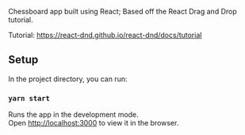 Chessboard app built using React; Based off the React Drag and Drop tutorial.
<br/>

Tutorial: https://react-dnd.github.io/react-dnd/docs/tutorial

## Setup

In the project directory, you can run:

### `yarn start`

Runs the app in the development mode.<br />
Open [http://localhost:3000](http://localhost:3000) to view it in the browser.